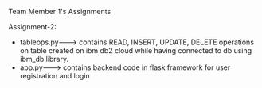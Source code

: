 Team Member 1's Assignments

Assignment-2:
- tableops.py---> contains READ, INSERT, UPDATE, DELETE operations on table created on ibm db2 cloud while having connected to db using ibm_db library.
- app.py---> contains backend code in flask framework for user registration and login
